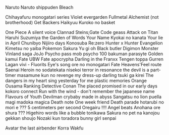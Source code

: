 

Naruto
Naruto shippuden
Bleach

Chihayafuru
monogatari series
Violet evergarden
Fullmetal Alchemist (not brotherhood)
Get Backers
Haikyuu
Kuroko no basket

One Piece
A silent voice
Clannad
Steins;Gate
Code geass
Attack on Titan
Haruhi Suzumiya
the Garden of Words
Your Name
Kyokai no kanata
Your lie in April
Chunibyo
Nijiiro days
Konosuba
Re:zero
Hunter x Hunter
Evangelion
Kimetsu no yaiba
Pokemon
Sakura
Yu gi oh
Black butler
Digimon
Monster
Vinland saga
JoJo
Psycho pass
mob psycho 100
bakuman
parasyte
Golden kamui
Fate UBW
Fate apocrypha
Darling in the Franxx
Tengen toppa Gurren Lagan
vivi - Fluorits Eye's song
ore no monogatari
Fate Heavens'Feel route
Saenai Heroin no sodatekata
nisekoi
terror in resonance
the devil is a part-timer
masamune kun no revenge
my dress-up darling
tsuki ga kirei
The dangers in my heart
sing yesterday for me
plastic memories
Orange
Ousama Ranking
Detective Conan
The placed promised in our early days
kokoro connect
Run with the wind - don't remember the japanese name
Flavours of Youth
Devilman crybaby
made in abyss
Sangatsu no lion
puella magi madoka magica
Death note
One week friend
Death parade
hotarubi no mori e ???
5 centimeters per second
Oregairu !!!!
Angel beats
Anohana
ore shura ???
Higehiro
words like a bubble
tonikawa
Sakura no pet na kanojou
gekkan shoujo Nozaki kun
toradora
bunny girl senpai


Avatar the last airbender
Korra
Wakfu
